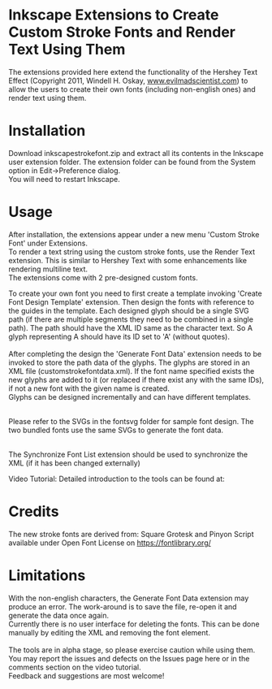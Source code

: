 # Inkscape Extensions to Create Custom Stroke Fonts and Render Text Using Them
The extensions provided here extend the functionality of the Hershey Text Effect
(Copyright 2011, Windell H. Oskay, www.evilmadscientist.com) to allow the users
to create their own fonts (including non-english ones) and render text using them. 

# Installation
Download inkscapestrokefont.zip and extract all its contents in the Inkscape user extension folder. 
The extension folder can be found from the System option in Edit->Preference dialog. <br>
You will need to restart Inkscape.

# Usage
After installation, the extensions appear under a new menu 'Custom Stroke Font' under Extensions.<br>
To render a text string using the custom stroke fonts, use the Render Text extension. This is similar to Hershey Text
with some enhancements like rendering multiline text.<br>
The extensions come with 2 pre-designed custom fonts.

To create your own font you need to first create a template invoking 'Create Font Design Template' extension.
Then design the fonts with reference to the guides in the template. Each designed glyph should be a single SVG path 
(if there are multiple segments they need to be combined in a single path). The path should have the XML ID same as the 
character text. So A glyph representing A should have its ID set to 'A' (without quotes). <br><br>
After completing the design the 'Generate Font Data' extension needs to be invoked to store the path data of the 
glyphs. The glyphs are stored in an XML file (customstrokefontdata.xml). If the font name specified exists the new glyphs are added to it (or replaced
if there exist any with the same IDs), if not a new font with the given name is created. <br>
Glyphs can be designed incrementally and can have different templates. <br><br>

Please refer to the SVGs in the fontsvg folder for sample font design. The two bundled  fonts use the same SVGs to 
generate the font data. <br><br>

The Synchronize Font List extension should be used to synchronize the XML (if it has been changed externally)<br>

Video Tutorial: Detailed introduction to the tools can be found at:

# Credits
The new stroke fonts are derived from: Square Grotesk and Pinyon Script available under Open Font License on https://fontlibrary.org/<br>

# Limitations
With the non-english characters, the Generate Font Data extension may produce an error. The work-around is to save the file,
re-open it and generate the data once again.<br>
Currently there is no user interface for deleting the fonts. This can be done manually by editing the XML and removing the font element.<br><br>
The tools are in alpha stage, so please exercise caution while using them. <br>
You may report the issues and defects on the Issues page here or in the comments section on the video tutorial.<br>
Feedback and suggestions are most welcome!
